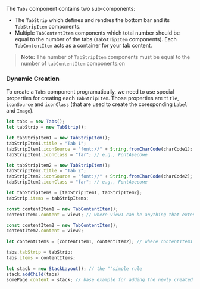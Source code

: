 The `Tabs` component contains two sub-components:
- The `TabStrip` which defines and rendres the bottom bar and its `TabStripItem` components.
- Multiple `TabContentItem` components which total number should be equal to the number of the tabs (`TabStripItem` components). Each `TabContentItem` acts as a container for your tab content.

<snippet id='tabs-usage-xml'/>

> **Note:** The number of `TabStripItem` components must be equal to the number of `tabContentItem` components.on

### Dynamic Creation

To create a `Tabs` component programatically, we need to use special properties for creating each `TabStripItem`. Those properties are `title`, `iconSource` and `iconClass` (that are used to create the coresponding `Label` and `Image`).

```JavaScript
let tabs = new Tabs();
let tabStrip = new TabStrip();

let tabStripItem1 = new TabStripItem();
tabStripItem1.title = "Tab 1";
tabStripItem1.iconSource = "font://" + String.fromCharCode(charCode1);
tabStripItem1.iconClass = "far"; // e.g., FontAвесоме

let tabStripItem2 = new TabStripItem();
tabStripItem2.title = "Tab 2";
tabStripItem2.iconSource = "font://" + String.fromCharCode(charCode2);
tabStripItem2.iconClass = "far"; // e.g., FontAвесоме

let tabStripItems = [tabStripItem1, tabStripItem2];
tabStrip.items = tabStripItems;

const contentItem1 = new TabContentItem();
contentItem1.content = view1; // where view1 can be anything that extends from class "View"

const contentItem2 = new TabContentItem();
contentItem2.content = view2;

let contentItems = [contentItem1, contentItem2]; // where contentItem1 and 2 are the layouts/frames that holds the actual content

tabs.tabStrip = tabStrip;
tabs.items = contentItems;

let stack = new StackLayout(); // the ""simple rule
stack.addChild(tabs)
somePage.content = stack; // base example for adding the newly created Tabs to the current page
```

